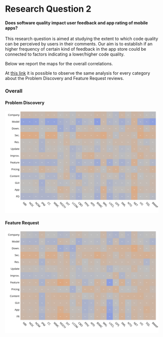 # Research Question 2

#### Does software quality impact user feedback and app rating of mobile apps?

This research question is aimed at studying the extent to which code quality can be perceived by users in their comments. Our aim is to establish if an higher frequency of certain kind of feedback in the app store could be connected to factors indicating a lower/higher code quality.

Below we report the maps for the overall correlations.

At [this link](cat.md) it is possible to observe the same analysis for every category about the Problem Discovery and Feature Request reviews. 

### Overall
#### Problem Discovery
![](../figures/pd_quality.png)
#### Feature Request
![](../figures/fr_quality.png)

